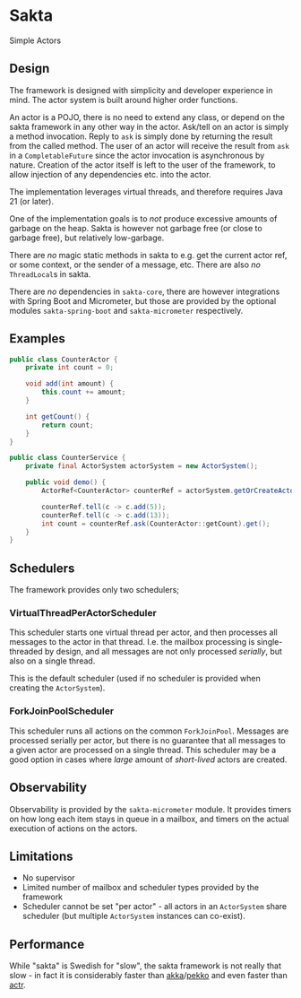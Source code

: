 # Sakta

Simple Actors

## Design

The framework is designed with simplicity and developer experience in mind. The actor system is built around higher
order functions.

An actor is a POJO, there is no need to extend any class, or depend on the sakta framework in any other way in the
actor. Ask/tell on an actor is simply a method invocation. Reply to `ask` is simply done by returning the result from
the called method. The user of an actor will receive the result from `ask` in a `CompletableFuture` since the actor
invocation is asynchronous by nature. Creation of the actor itself is left to the user of the framework, to allow 
injection of any dependencies etc. into the actor.

The implementation leverages virtual threads, and therefore requires Java 21 (or later).

One of the implementation goals is to _not_ produce excessive amounts of garbage on the heap. Sakta is however not
garbage free (or close to garbage free), but relatively low-garbage.

There are _no_ magic static methods in sakta to e.g. get the current actor ref, or some context, or the sender of a
message, etc. There are also _no_ `ThreadLocal`s in sakta.

There are _no_ dependencies in `sakta-core`, there are however integrations with Spring Boot and Micrometer, but those
are provided by the optional modules `sakta-spring-boot` and `sakta-micrometer` respectively.

## Examples

```java
public class CounterActor {
    private int count = 0;

    void add(int amount) {
        this.count += amount;
    }

    int getCount() {
        return count;
    }
}
```

```java
public class CounterService {
    private final ActorSystem actorSystem = new ActorSystem();

    public void demo() {
        ActorRef<CounterActor> counterRef = actorSystem.getOrCreateActorRef("my-counter", CounterActor::new, CounterActor.class);

        counterRef.tell(c -> c.add(5));
        counterRef.tell(c -> c.add(13));
        int count = counterRef.ask(CounterActor::getCount).get();
    }
}
```

## Schedulers

The framework provides only two schedulers;

### VirtualThreadPerActorScheduler

This scheduler starts one virtual thread per actor, and then processes all messages to the actor in that thread. I.e.
the mailbox processing is single-threaded by design, and all messages are not only processed _serially_, but also on a
single thread.

This is the default scheduler (used if no scheduler is provided when creating the `ActorSystem`).

### ForkJoinPoolScheduler

This scheduler runs all actions on the common `ForkJoinPool`. Messages are processed serially per actor, but there is
no guarantee that all messages to a given actor are processed on a single thread. This scheduler may be a good option
in cases where _large_ amount of _short-lived_ actors are created.

## Observability

Observability is provided by the `sakta-micrometer` module. It provides timers on how long each item stays in queue
in a mailbox, and timers on the actual execution of actions on the actors.

## Limitations

- No supervisor
- Limited number of mailbox and scheduler types provided by the framework
- Scheduler cannot be set "per actor" - all actors in an `ActorSystem` share scheduler (but multiple `ActorSystem`
  instances can co-exist).

## Performance

While "sakta" is Swedish for "slow", the sakta framework is not really that slow - in fact it is considerably faster 
than [akka](https://github.com/akka/akka)/[pekko](https://pekko.apache.org/) and even faster than 
[actr](https://github.com/zakgof/actr/tree/master).
